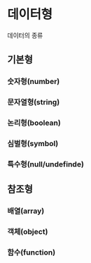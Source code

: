 # 데이터형
데이터의 종류

## 기본형
### 숫자형(number)
### 문자열형(string)
### 논리형(boolean)
### 심벌형(symbol)
### 특수형(null/undefinde)

## 참조형
### 배열(array)
### 객체(object)
### 함수(function)
